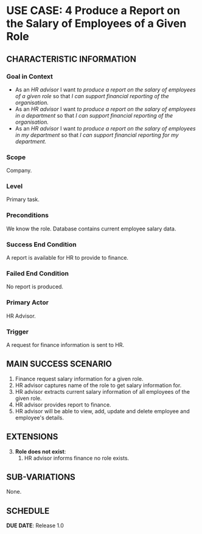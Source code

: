 # USE CASE: 4 Produce a Report on the Salary of Employees of a Given Role

## CHARACTERISTIC INFORMATION

### Goal in Context
- As an *HR advisor* I want *to produce a report on the salary of employees of a given role* so that *I can support financial reporting of the organisation.*
- As an *HR advisor* I want *to produce a report on the salary of employees in a department* so that *I can support financial reporting of the organisation.*
- As an *HR advisor* I want *to produce a report on the salary of employees in my department* so that *I can support financial reporting for my department.*

### Scope
Company.

### Level
Primary task.

### Preconditions
We know the role.  Database contains current employee salary data.

### Success End Condition
A report is available for HR to provide to finance.

### Failed End Condition
No report is produced.

### Primary Actor
HR Advisor.

### Trigger
A request for finance information is sent to HR.

## MAIN SUCCESS SCENARIO
1. Finance request salary information for a given role.
2. HR advisor captures name of the role to get salary information for.
3. HR advisor extracts current salary information of all employees of the given role.
4. HR advisor provides report to finance.
5. HR advisor will be able to view, add, update and delete employee and employee's details.

## EXTENSIONS
3. **Role does not exist**:
    1. HR advisor informs finance no role exists.

## SUB-VARIATIONS
None.

## SCHEDULE
**DUE DATE**: Release 1.0
